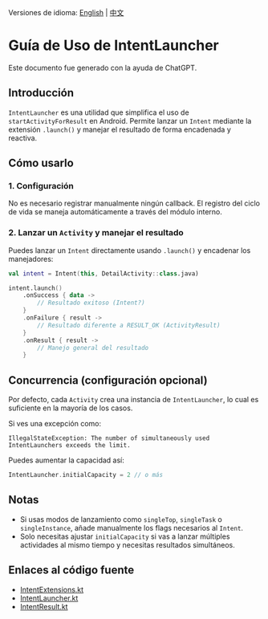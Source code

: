 Versiones de idioma: [English](./README.md) | [中文](./README.zh-CN.md)

# Guía de Uso de IntentLauncher

Este documento fue generado con la ayuda de ChatGPT.

## Introducción

`IntentLauncher` es una utilidad que simplifica el uso de `startActivityForResult` en Android. Permite lanzar un `Intent` mediante la extensión `.launch()` y manejar el resultado de forma encadenada y reactiva.

## Cómo usarlo

### 1. Configuración

No es necesario registrar manualmente ningún callback. El registro del ciclo de vida se maneja automáticamente a través del módulo interno.

### 2. Lanzar un `Activity` y manejar el resultado

Puedes lanzar un `Intent` directamente usando `.launch()` y encadenar los manejadores:

```kotlin
val intent = Intent(this, DetailActivity::class.java)

intent.launch()
    .onSuccess { data ->
        // Resultado exitoso (Intent?)
    }
    .onFailure { result ->
        // Resultado diferente a RESULT_OK (ActivityResult)
    }
    .onResult { result ->
        // Manejo general del resultado
    }
```

## Concurrencia (configuración opcional)

Por defecto, cada `Activity` crea una instancia de `IntentLauncher`, lo cual es suficiente en la mayoría de los casos.

Si ves una excepción como:

```
IllegalStateException: The number of simultaneously used IntentLaunchers exceeds the limit.
```

Puedes aumentar la capacidad así:

```kotlin
IntentLauncher.initialCapacity = 2 // o más
```

## Notas

- Si usas modos de lanzamiento como `singleTop`, `singleTask` o `singleInstance`, añade manualmente los flags necesarios al `Intent`.
- Solo necesitas ajustar `initialCapacity` si vas a lanzar múltiples actividades al mismo tiempo y necesitas resultados simultáneos.

## Enlaces al código fuente

- [IntentExtensions.kt](https://github.com/bonepeople/AndroidWidget/blob/main/widget/src/main/java/com/bonepeople/android/widget/activity/result/ActivityResultContracts.kt)
- [IntentLauncher.kt](https://github.com/bonepeople/AndroidWidget/blob/main/widget/src/main/java/com/bonepeople/android/widget/activity/result/IntentLauncher.kt)
- [IntentResult.kt](https://github.com/bonepeople/AndroidWidget/blob/main/widget/src/main/java/com/bonepeople/android/widget/activity/result/IntentResult.kt)
